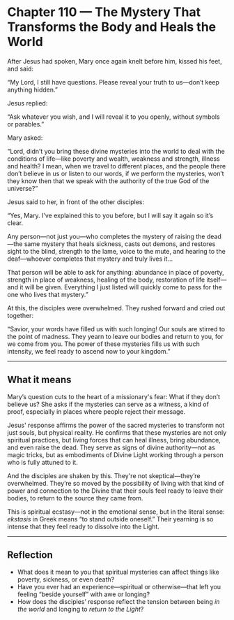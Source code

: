 # Chapter 110 — The Mystery That Transforms the Body and Heals the World

After Jesus had spoken, Mary once again knelt before him, kissed his feet, and said:

“My Lord, I still have questions. Please reveal your truth to us—don’t keep anything hidden.”

Jesus replied:

“Ask whatever you wish, and I will reveal it to you openly, without symbols or parables.”

Mary asked:

“Lord, didn’t you bring these divine mysteries into the world to deal with the conditions of life—like poverty and wealth, weakness and strength, illness and health? I mean, when we travel to different places, and the people there don’t believe in us or listen to our words, if we perform the mysteries, won’t they know then that we speak with the authority of the true God of the universe?”

Jesus said to her, in front of the other disciples:

“Yes, Mary. I’ve explained this to you before, but I will say it again so it’s clear.

Any person—not just you—who completes the mystery of raising the dead—the same mystery that heals sickness, casts out demons, and restores sight to the blind, strength to the lame, voice to the mute, and hearing to the deaf—whoever completes that mystery and truly lives it...

That person will be able to ask for anything: abundance in place of poverty, strength in place of weakness, healing of the body, restoration of life itself—and it will be given. Everything I just listed will quickly come to pass for the one who lives that mystery.”

At this, the disciples were overwhelmed. They rushed forward and cried out together:

“Savior, your words have filled us with such longing! Our souls are stirred to the point of madness. They yearn to leave our bodies and return to you, for we come from you. The power of these mysteries fills us with such intensity, we feel ready to ascend now to your kingdom.”

---

## What it means

Mary’s question cuts to the heart of a missionary's fear: What if they don’t believe us? She asks if the mysteries can serve as a witness, a kind of proof, especially in places where people reject their message.

Jesus' response affirms the power of the sacred mysteries to transform not just souls, but physical reality. He confirms that these mysteries are not only spiritual practices, but living forces that can heal illness, bring abundance, and even raise the dead. They serve as signs of divine authority—not as magic tricks, but as embodiments of Divine Light working through a person who is fully attuned to it.

And the disciples are shaken by this. They're not skeptical—they’re overwhelmed. They’re so moved by the possibility of living with that kind of power and connection to the Divine that their souls feel ready to leave their bodies, to return to the source they came from.

This is spiritual ecstasy—not in the emotional sense, but in the literal sense: *ekstasis* in Greek means “to stand outside oneself.” Their yearning is so intense that they feel ready to dissolve into the Light.

---

## Reflection

* What does it mean to you that spiritual mysteries can affect things like poverty, sickness, or even death?
* Have you ever had an experience—spiritual or otherwise—that left you feeling “beside yourself” with awe or longing?
* How does the disciples’ response reflect the tension between being *in the world* and longing to *return to the Light*?
